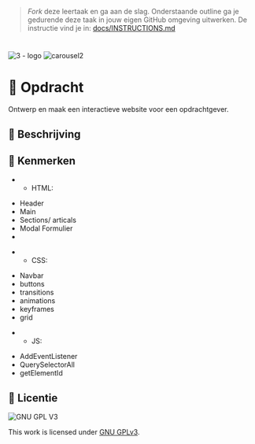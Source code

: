 > _Fork_ deze leertaak en ga aan de slag. Onderstaande outline ga je gedurende deze taak in jouw eigen GitHub omgeving uitwerken. De instructie vind je in: [docs/INSTRUCTIONS.md](docs/INSTRUCTIONS.md)

# 
![3 - logo](https://user-images.githubusercontent.com/94745953/214565507-c6e94061-476d-41bf-a17c-d84e5eb8757e.png)
![carousel2](https://user-images.githubusercontent.com/94745953/214565828-e25c04c6-84a2-4db4-bc92-d4acaccbd22b.PNG)

# 🔖 Opdracht
Ontwerp en maak een interactieve website voor een opdrachtgever.

## 📝 Beschrijving



## 🔎 Kenmerken
 * * HTML:
- Header
- Main
- Sections/ articals
- Modal Formulier
-

* * CSS:
- Navbar
- buttons
- transitions
- animations
- keyframes
- grid

* * JS:
- AddEventListener
- QuerySelectorAll
- getElementId



## 👾 Licentie

![GNU GPL V3](https://www.gnu.org/graphics/gplv3-127x51.png)

This work is licensed under [GNU GPLv3](./LICENSE).
